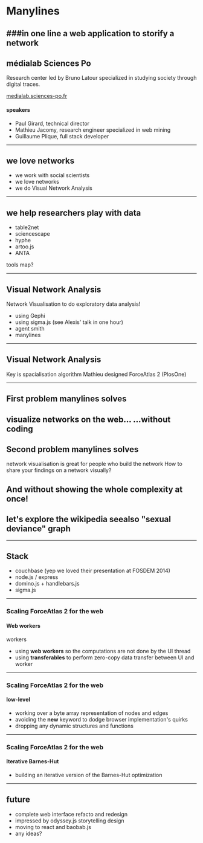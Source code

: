 # Manylines
###in one line
a web application to storify a network
---
## médialab Sciences Po
Research center led by Bruno Latour specialized in studying society through digital traces.

[medialab.sciences-po.fr](http://www.medialab.sciences-po.fr)
#### speakers
- Paul Girard, technical director
- Mathieu Jacomy, research engineer specialized in web mining
- Guillaume Plique, full stack developer

---
<!-- .slide: data-background="#f0f0f0" -->
## we love networks
- we work with social scientists
- we love networks
- we do Visual Network Analysis
---
<!-- .slide: data-background="#f0f0f0" -->
## we help researchers play with data
- table2net
- sciencescape
- hyphe
- artoo.js
- ANTA

tools map?

---
## Visual Network Analysis
Network Visualisation to do exploratory data analysis!

- using Gephi
- using sigma.js (see Alexis' talk in one hour)
- agent smith
- manylines
---
## Visual Network Analysis
Key is spacialisation algorithm
Mathieu designed ForceAtlas 2 (PlosOne)

---
## First problem manylines solves
visualize networks on the web...
...without coding
---
## Second problem manylines solves
network visualisation is great for people who build the network
How to share your findings on a network visually?

And without showing the whole complexity at once!
---
## let's explore the wikipedia seealso "sexual deviance" graph

---
## Stack
- couchbase (yep we loved their presentation at FOSDEM 2014)
- node.js / express
- domino.js + handlebars.js
- sigma.js
---
### Scaling ForceAtlas 2 for the web
#### Web workers
workers
- using **web workers** so the computations are not done by the UI thread
- using **transferables** to perform zero-copy data transfer between UI and worker
---
### Scaling ForceAtlas 2 for the web
#### low-level
- working over a byte array representation of nodes and edges
- avoiding the **new** keyword to dodge browser implementation's quirks
- dropping any dynamic structures and functions
---
### Scaling ForceAtlas 2 for the web
#### Iterative Barnes-Hut
- building an iterative version of the Barnes-Hut optimization
---
## future
- complete web interface refacto and redesign
- impressed by odyssey.js storytelling design
- moving to react and baobab.js
- any ideas?
